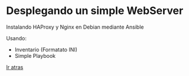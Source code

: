 Desplegando un simple WebServer
==

Instalando HAProxy y Nginx en Debian mediante Ansible

Usando:
- Inventario (Formatato INI)
- Simple Playbook

[Ir atras](../README.md)
